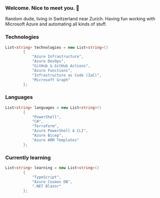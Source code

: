 ### Welcome. Nice to meet you. 👋
Random dude, living in Switzerland near Zurich. Having fun working with Microsoft Azure and automating all kinds of stuff.

### Technologies
```csharp
List<string> technologies = new List<string>()
        {
            "Azure Infrastructure",
            "Azure DevOps",
            "GitHub & GitHub Actions",
            "Azure Functions",
            "Infrastructure as Code (IaC)",
            "Microsoft Graph"
        };
```

### Languages
```csharp
List<string> languages = new List<string>()
        {
            "PowerShell",
            "C#",
            "Terraform",
            "Azure PowerShell & CLI",
            "Azure Bicep",
            "Azure ARM Templates"
        };
```

### Currently learning
```csharp
List<string> learning = new List<string>()
        {
            "TypeScript",
            "Azure Cosmos DB",
            ".NET Blazor"
        };
```

<!--
**lrottach/lrottach** is a ✨ _special_ ✨ repository because its `README.md` (this file) appears on your GitHub profile.

Here are some ideas to get you started:

- 🔭 I’m currently working on ...
- 🌱 I’m currently learning ...
- 👯 I’m looking to collaborate on ...
- 🤔 I’m looking for help with ...
- 💬 Ask me about ...
- 📫 How to reach me: ...
- 😄 Pronouns: ...
- ⚡ Fun fact: ...
-->
